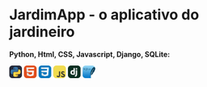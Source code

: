 # JardimApp - o aplicativo do jardineiro

**Python, Html, CSS, Javascript, Django, SQLite:**

<img src="imagens/Python-Dark.svg" alt="Logo Python Dark" width="25px"> <img src="imagens/HTML.svg" alt="Logo Python Dark" width="25px"> <img src="imagens/CSS.svg" alt="Logo Python Dark" width="25px"> <img src="imagens/JavaScript.svg" alt="Logo Python Dark" width="25px"> <img src="imagens/Django.svg" alt="Logo Python Dark" width="25px"> <img src="imagens/SQLite.svg" alt="Logo Python Dark" width="25px">


